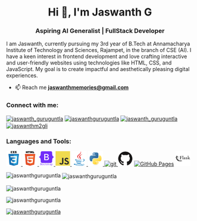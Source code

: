 
<h1 align="center">Hi 👋, I'm Jaswanth G</h1>
<h3 align="center">Aspiring AI Generalist | FullStack Developer</h3>
<p align="left">I am Jaswanth, currently pursuing my 3rd year of B.Tech at Annamacharya Institute of Technology and Sciences, Rajampet, in the branch of CSE (AI). I have a keen interest in frontend development and love crafting interactive and user-friendly websites using technologies like HTML, CSS, and JavaScript. My goal is to create impactful and aesthetically pleasing digital experiences.</p>

- 📫 Reach me **jaswanthmemories@gmail.com**

<h3 align="left">Connect with me:</h3>
<p align="left">
<a href="https://instagram.com/jaswanth_guruguntla" target="blank"><img align="center" src="https://raw.githubusercontent.com/rahuldkjain/github-profile-readme-generator/master/src/images/icons/Social/instagram.svg" alt="jaswanth_guruguntla" height="30" width="40" /></a>
<a href="https://linkedin.com/in/jaswanthguruguntla" target="blank"><img align="center" src="https://raw.githubusercontent.com/rahuldkjain/github-profile-readme-generator/master/src/images/icons/Social/linked-in-alt.svg" alt="jaswanthguruguntla" height="30" width="40" /></a>
<a href="https://www.leetcode.com/jaswanth_guruguntla" target="blank"><img align="center" src="https://raw.githubusercontent.com/rahuldkjain/github-profile-readme-generator/master/src/images/icons/Social/leet-code.svg" alt="jaswanth_guruguntla" height="30" width="40" /></a>
<a href="https://auth.geeksforgeeks.org/user/jaswanthm2gli" target="blank"><img align="center" src="https://raw.githubusercontent.com/rahuldkjain/github-profile-readme-generator/master/src/images/icons/Social/geeks-for-geeks.svg" alt="jaswanthm2gli" height="30" width="40" /></a>
</p>

<h3 align="left">Languages and Tools:</h3>
<p align="left"> 
<a href="https://www.w3schools.com/css/" target="_blank" rel="noreferrer"> <img src="https://raw.githubusercontent.com/devicons/devicon/master/icons/css3/css3-original-wordmark.svg" alt="css3" width="40" height="40"/> </a> 
<a href="https://www.w3.org/html/" target="_blank" rel="noreferrer"> <img src="https://raw.githubusercontent.com/devicons/devicon/master/icons/html5/html5-original-wordmark.svg" alt="html5" width="40" height="40"/> </a>
<a href="https://getbootstrap.com" target="_blank" rel="noreferrer"> <img src="https://raw.githubusercontent.com/devicons/devicon/master/icons/bootstrap/bootstrap-plain-wordmark.svg" alt="bootstrap" width="40" height="40"/> </a> 
<a href="https://developer.mozilla.org/en-US/docs/Web/JavaScript" target="_blank" rel="noreferrer"> <img src="https://raw.githubusercontent.com/devicons/devicon/master/icons/javascript/javascript-original.svg" alt="javascript" width="40" height="40"/> </a> 
<a href="https://www.java.com" target="_blank" rel="noreferrer"> <img src="https://raw.githubusercontent.com/devicons/devicon/master/icons/java/java-original.svg" alt="java" width="40" height="40"/> </a>
<a href="https://www.python.org" target="_blank" rel="noreferrer"> <img src="https://raw.githubusercontent.com/devicons/devicon/master/icons/python/python-original.svg" alt="python" width="40" height="40"/> </a>
<a href="https://git-scm.com/" target="_blank" rel="noreferrer"> <img src="https://www.vectorlogo.zone/logos/git-scm/git-scm-icon.svg" alt="git" width="40" height="40"/> </a>  
<a href="https://github.com" target="_blank" rel="noreferrer"><img src="https://raw.githubusercontent.com/devicons/devicon/master/icons/github/github-original.svg" alt="GitHub" width="40" height="40"/></a>
<a href="https://pages.github.com" target="_blank" rel="noreferrer"><img src="https://github.githubassets.com/images/modules/logos_page/GitHub-Mark.png" alt="GitHub Pages" width="40" height="40"/></a>
<a href="https://flask.palletsprojects.com/" target="_blank" rel="noreferrer">
  <img src="https://raw.githubusercontent.com/devicons/devicon/master/icons/flask/flask-original-wordmark.svg" alt="Flask" width="40" height="40"/>
</a>


<p><img align="left" src="https://github-readme-stats.vercel.app/api/top-langs?username=jaswanthguruguntla&show_icons=true&locale=en&layout=compact" alt="jaswanthguruguntla" /></p>

<p>&nbsp;<img align="center" src="https://github-readme-stats.vercel.app/api?username=jaswanthguruguntla&show_icons=true&locale=en" alt="jaswanthguruguntla" /></p>

<p><img align="center" src="https://github-readme-streak-stats.herokuapp.com/?user=jaswanthguruguntla&" alt="jaswanthguruguntla" /></p>
<p align="left"> <img src="https://komarev.com/ghpvc/?username=jaswanthguruguntla&label=Profile%20views&color=0e75b6&style=flat" alt="jaswanthguruguntla" /> </p>

<p align="left"> <a href="https://github.com/ryo-ma/github-profile-trophy"><img src="https://github-profile-trophy.vercel.app/?username=jaswanthguruguntla" alt="jaswanthguruguntla" /></a> </p>
